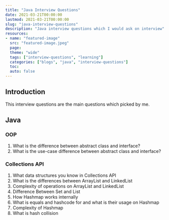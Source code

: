 ```yaml
---
title: "Java Interview Questions"
date: 2021-03-21T00:00:00
lastmod: 2021-03-21T00:00:00
slug: "java-interview-questions"
description: "Java interview questions which I would ask on interview"
resources:
- name: "featured-image"
  src: "featured-image.jpeg"
  page:
  theme: "wide"
  tags: ["interview-questions", "learning"]
  categories: ["blogs", "java", "interview-questions"]
  toc:
  auto: false
---
```

## Introduction
This interview questions are the main questions which picked by me.

## Java
### OOP
1. What is the difference between abstract class and interface?
2. What is the use-case difference between abstract class and interface?
### Collections API
1. What data structures you know in Collections API
2. What is the differences between ArrayList and LinkedList
3. Complexity of operations on ArrayList and LinkedList
4. Difference Between Set and List
5. How Hashmap works internally
6. What is equals and hashcode for and what is their usage on Hashmap
7. Complexity of Hashmap
8. What is hash collision
